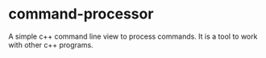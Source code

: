 # command-processor

A simple c++ command line view to process commands. 
It is a tool to work with other c++ programs. 